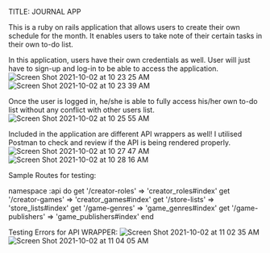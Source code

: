 TITLE: JOURNAL APP

This is a ruby on rails application that allows users to create their own schedule for the month. It enables users to take note of their certain tasks in their own to-do list. 

In this application, users have their own credentials as well. User will just have to sign-up and log-in to be able to access the application. ![Screen Shot 2021-10-02 at 10 23 25 AM](https://user-images.githubusercontent.com/81461328/135700892-deb4ccfc-876f-4212-a4bf-d30c1fdfc0a6.png)
![Screen Shot 2021-10-02 at 10 23 39 AM](https://user-images.githubusercontent.com/81461328/135700897-8a54d996-4b8e-49a1-8df9-848f11ddb3ab.png)

Once the user is logged in, he/she is able to fully access his/her own to-do list without any conflict with other users list. ![Screen Shot 2021-10-02 at 10 25 55 AM](https://user-images.githubusercontent.com/81461328/135700966-055ea9c7-765d-4177-a7e6-00c275ef963f.png)

Included in the application are different API wrappers as well! I utilised Postman to check and review if the API is being rendered properly. ![Screen Shot 2021-10-02 at 10 27 47 AM](https://user-images.githubusercontent.com/81461328/135701000-b5298c1a-601f-44cc-8171-fe1c820c7503.png)
![Screen Shot 2021-10-02 at 10 28 16 AM](https://user-images.githubusercontent.com/81461328/135701007-6627177f-699f-461f-8fe5-ebe72c40433e.png)

Sample Routes for testing:   

namespace :api do
  get '/creator-roles' => 'creator_roles#index'
  get '/creator-games' => 'creator_games#index'
  get '/store-lists' => 'store_lists#index'
  get '/game-genres' => 'game_genres#index'
  get '/game-publishers' => 'game_publishers#index'
 end

Testing Errors for API WRAPPER: 
![Screen Shot 2021-10-02 at 11 02 35 AM](https://user-images.githubusercontent.com/81461328/135701703-5f745f75-42fb-4469-951d-d2e6e43a6c7f.png)
![Screen Shot 2021-10-02 at 11 04 05 AM](https://user-images.githubusercontent.com/81461328/135701725-501e9424-35ae-494a-9f7e-88db6dccc995.png)
